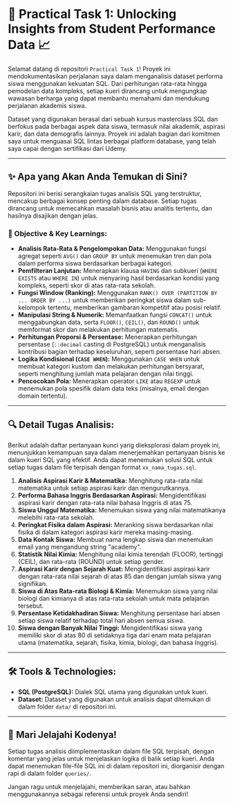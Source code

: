 # 🚀 Practical Task 1: Unlocking Insights from Student Performance Data 📈

Selamat datang di repositori `Practical Task 1`! Proyek ini mendokumentasikan perjalanan saya dalam menganalisis dataset performa siswa menggunakan kekuatan SQL. Dari perhitungan rata-rata hingga pemodelan data kompleks, setiap kueri dirancang untuk mengungkap wawasan berharga yang dapat membantu memahami dan mendukung perjalanan akademis siswa.

Dataset yang digunakan berasal dari sebuah kursus masterclass SQL dan berfokus pada berbagai aspek data siswa, termasuk nilai akademik, aspirasi karir, dan data demografis lainnya. Proyek ini adalah bagian dari komitmen saya untuk menguasai SQL lintas berbagai platform database, yang telah saya capai dengan sertifikasi dari Udemy.

---

## ✨ Apa yang Akan Anda Temukan di Sini?

Repositori ini berisi serangkaian tugas analisis SQL yang terstruktur, mencakup berbagai konsep penting dalam database. Setiap tugas dirancang untuk memecahkan masalah bisnis atau analitis tertentu, dan hasilnya disajikan dengan jelas.

### 🎯 Objective & Key Learnings:

* **Analisis Rata-Rata & Pengelompokan Data:** Menggunakan fungsi agregat seperti `AVG()` dan `GROUP BY` untuk menemukan tren dan pola dalam performa siswa berdasarkan berbagai kategori.
* **Pemfilteran Lanjutan:** Menerapkan klausa `HAVING` dan subkueri (`WHERE EXISTS` atau `WHERE IN`) untuk menyaring hasil berdasarkan kondisi yang kompleks, seperti skor di atas rata-rata sekolah.
* **Fungsi Window (Ranking):** Menggunakan `RANK() OVER (PARTITION BY ... ORDER BY ...)` untuk memberikan peringkat siswa dalam sub-kelompok tertentu, memberikan gambaran kompetitif atau posisi relatif.
* **Manipulasi String & Numerik:** Memanfaatkan fungsi `CONCAT()` untuk menggabungkan data, serta `FLOOR()`, `CEIL()`, dan `ROUND()` untuk memformat skor dan melakukan perhitungan matematis.
* **Perhitungan Proporsi & Persentase:** Menerapkan perhitungan persentase (`::decimal` casting di PostgreSQL) untuk menganalisis kontribusi bagian terhadap keseluruhan, seperti persentase hari absen.
* **Logika Kondisional (`CASE WHEN`):** Menggunakan `CASE WHEN` untuk membuat kategori kustom dan melakukan perhitungan bersyarat, seperti menghitung jumlah mata pelajaran dengan nilai tinggi.
* **Pencocokan Pola:** Menerapkan operator `LIKE` atau `REGEXP` untuk menemukan pola spesifik dalam data teks (misalnya, email dengan domain tertentu).

---

## 🔍 Detail Tugas Analisis:

Berikut adalah daftar pertanyaan kunci yang dieksplorasi dalam proyek ini, menunjukkan kemampuan saya dalam menerjemahkan pertanyaan bisnis ke dalam kueri SQL yang efektif. Anda dapat menemukan solusi SQL untuk setiap tugas dalam file terpisah dengan format `xx_nama_tugas.sql`.

1.  **Analisis Aspirasi Karir & Matematika:** Menghitung rata-rata nilai matematika untuk setiap aspirasi karir dan mengurutkannya.
2.  **Performa Bahasa Inggris Berdasarkan Aspirasi:** Mengidentifikasi aspirasi karir dengan rata-rata nilai bahasa Inggris di atas 75.
3.  **Siswa Unggul Matematika:** Menemukan siswa yang nilai matematikanya melebihi rata-rata sekolah.
4.  **Peringkat Fisika dalam Aspirasi:** Meranking siswa berdasarkan nilai fisika di dalam kategori aspirasi karir mereka masing-masing.
5.  **Data Kontak Siswa:** Membuat nama lengkap siswa dan menemukan email yang mengandung string "academy".
6.  **Statistik Nilai Kimia:** Menghitung nilai kimia terendah (FLOOR), tertinggi (CEIL), dan rata-rata (ROUND) untuk setiap gender.
7.  **Aspirasi Karir dengan Sejarah Kuat:** Mengidentifikasi aspirasi karir dengan rata-rata nilai sejarah di atas 85 dan dengan jumlah siswa yang signifikan.
8.  **Siswa di Atas Rata-rata Biologi & Kimia:** Menemukan siswa yang nilai biologi dan kimianya di atas rata-rata sekolah untuk mata pelajaran tersebut.
9.  **Persentase Ketidakhadiran Siswa:** Menghitung persentase hari absen setiap siswa relatif terhadap total hari absen semua siswa.
10. **Siswa dengan Banyak Nilai Tinggi:** Mengidentifikasi siswa yang memiliki skor di atas 80 di setidaknya tiga dari enam mata pelajaran utama (matematika, sejarah, fisika, kimia, biologi, dan bahasa Inggris).

---

## 🛠️ Tools & Technologies:

* **SQL (PostgreSQL):** Dialek SQL utama yang digunakan untuk kueri.
* **Dataset:** Dataset yang digunakan untuk analisis dapat ditemukan di dalam folder `data/` di repositori ini.

---

## 🚀 Mari Jelajahi Kodenya!

Setiap tugas analisis diimplementasikan dalam file SQL terpisah, dengan komentar yang jelas untuk menjelaskan logika di balik setiap kueri. Anda dapat menemukan file-file SQL ini di dalam repositori ini, diorganisir dengan rapi di dalam folder `queries/`.

Jangan ragu untuk menjelajahi, memberikan saran, atau bahkan menggunakannya sebagai referensi untuk proyek Anda sendiri!
